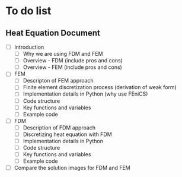 # To do list

## Heat Equation Document
- [ ] Introduction
  - [ ] Why we are using FDM and FEM
  - [ ] Overview - FDM (include pros and cons)
  - [ ] Overview - FEM (include pros and cons)
- [ ] FEM
  - [ ] Descripton of FEM approach
  - [ ] Finite element discretization process (derivation of weak form)
  - [ ] Implementation details in Python (why use FEniCS)
  - [ ] Code structure
  - [ ] Key functions and variables
  - [ ] Example code
- [ ] FDM
  - [ ] Description of FDM approach
  - [ ] Discretizing heat equation with FDM
  - [ ] Implementation details in Python
  - [ ] Code structure
  - [ ] Key functions and variables
  - [ ] Example code
- [ ] Compare the solution images for FDM and FEM
